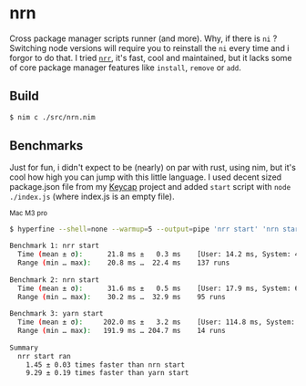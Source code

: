 # nrn

Cross package manager scripts runner (and more). Why, if there is `ni` ? Switching node versions will require you to reinstall the `ni` every time and i forgor to do that.
I tried [`nrr`](https://github.com/ryanccn/nrr), it's fast, cool and maintained, but it lacks some of core package manager features like `install`, `remove` or `add`.

## Build

```sh
$ nim c ./src/nrn.nim
```

## Benchmarks

Just for fun, i didn't expect to be (nearly) on par with rust, using nim, but it's cool how high you can jump with this little language. I used decent sized package.json file
from my [Keycap](https://github.com/logotip4ik/keycap) project and added `start` script with `node ./index.js` (where index.js is an empty file).


<small>Mac M3 pro</small>

```sh
$ hyperfine --shell=none --warmup=5 --output=pipe 'nrr start' 'nrn start' 'yarn start'

Benchmark 1: nrr start
  Time (mean ± σ):      21.8 ms ±   0.3 ms    [User: 14.2 ms, System: 4.1 ms]
  Range (min … max):    20.8 ms …  22.4 ms    137 runs
 
Benchmark 2: nrn start
  Time (mean ± σ):      31.6 ms ±   0.5 ms    [User: 17.9 ms, System: 6.6 ms]
  Range (min … max):    30.2 ms …  32.9 ms    95 runs
 
Benchmark 3: yarn start
  Time (mean ± σ):     202.0 ms ±   3.2 ms    [User: 114.8 ms, System: 20.3 ms]
  Range (min … max):   191.9 ms … 204.7 ms    14 runs
 
Summary
  nrr start ran
    1.45 ± 0.03 times faster than nrn start
    9.29 ± 0.19 times faster than yarn start
```
